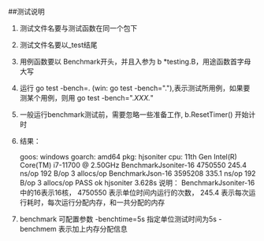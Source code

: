 ##测试说明
1. 测试文件名要与测试函数在同一个包下
2. 测试文件名要以_test结尾
3. 用例函数要以 Benchmark开头，并且入参为 b *testing.B，用途函数首字母大写
4. 运行 go test -bench=.   (win: go test -bench="."),表示测试所用例，如果要
   测某个用例，则用 go test -bench=".*XXX.*"
5. 一般运行benchmark测试前，需要忽略一些准备工作, b.ResetTimer() 开始计时
6. 结果：

   goos: windows
   goarch: amd64
   pkg: hjsoniter
   cpu: 11th Gen Intel(R) Core(TM) i7-11700 @ 2.50GHz
   BenchmarkJsoniter-16             4750550               245.4 ns/op           192 B/op          3 allocs/op
   BenchmarkJson-16                 3595208               335.1 ns/op           192 B/op          3 allocs/op
   PASS
   ok      hjsoniter       3.628s
   说明： BenchmarkJsoniter-16 中的16表示16核，   4750550 表示单位时间内运行的次数，
   245.4 表示每次运行耗时，每次运行分配内存，和一共分配的内存
7. benchmark 可配置参数
   -benchtime=5s   指定单位测试时间为5s
   -benchmem 表示加上内存分配信息